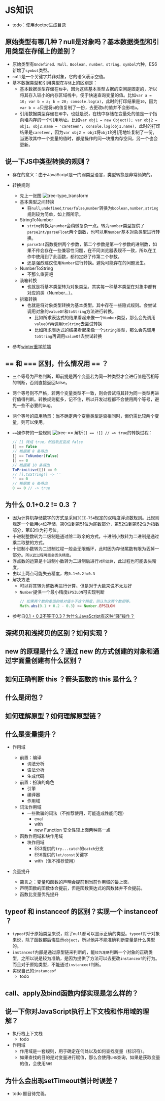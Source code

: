 # JS知识

- todo：使用doctoc生成目录

## 原始类型有哪几种？null是对象吗？基本数据类型和引用类型在存储上的差别？

- 原始类型有`Undefined、Null、Boolean、number、string、symbol`六种，ES6新增了`symbol`类型。
- `null`是一个关键字并非对象，它的语义表示空值。
- 基本数据类型和引用类型在`存储`上的区别是：
  - 基本数据类型存储在`栈`中，因为这些基本类型占据的空间是固定的，所以将其存入较小的内存区域栈中，便于快速查询变量的值。比如`var a = 10; var b = a; b = 20; console.log(a)`，此时的打印结果是`10`，因为`var b = a`只是将`a`的值复制了一份，去更改`b`的值并不会影响`a`。
  - 引用数据类型存储在`堆`中，也就是说，在栈中存储在变量处的值是一个指向堆内存的一个引用地址。比如`var obj1 = new Object(); var obj2 = obj1; obj2.name = 'careteen'; console.log(obj1.name)`，此时的打印结果是`careteen`，因为`var obj2 = obj1`将`obj1`的引用地址复制了一份，当更改其中一个变量的值时，都是操作的同一块推内存空间，另一个也会更新。

## 说一下JS中类型转换的规则？

- 存在的意义：由于JavaScript是一门弱类型语言，类型转换是非常频繁的。
- 转换规则
  - 先上一张图
   ![tree-type_transform](../../assets/tree-type_transform.jpg)
  - 基本类型之间转换
    - 将`null`,`undefined`,`true/false`,`number`转换为`boolean,number,string`规则较为简单，如上图所示。
  - StringToNumber
    - `string`转换为`number`会稍微复杂一点。转为`number`类型提供了`parseInt/parseFloat`两个函数，也可以用`Number`基本对象类型进行转换。
    - `parseInt`函数提供两个参数，第二个参数是第一个参数的进制数，如果不传会存在一些兼容性问题，在不同浏览器表现不一致，所以在工作中使用到了此函数，都约定好了传第二个参数。
    - 还是强烈建议使用`Number`进行转换。避免可能存在的问题发生。
  - NumberToString
    - 不那么重要吧
  - 装箱转换
    - 也就是将基本类型转为对象类型。其实每一种基本类型在对象中都有对应的类（Number...）。
  - 拆箱转换
    - 也就是将对象类型转换为基本类型。其中存在一些隐式规则。会尝试调用对象的`valueOf`和`toString`方法进行转换。
      - 比如所求表达式的结果看起来像一个`Number`类型，那么会先调用`valueOf`再调用`toString`去尝试转换
      - 比如所求表达式的结果看起来像一个`String`类型，那么会先调用`toString`再调用`valueOf`去尝试转换

- 参考[winter重学前端](https://time.geekbang.org/column/article/78884?utm_term=zeusRWKG3&utm_source=app&utm_medium=zhuanti)

## == 和 === 区别，什么情况用 == ？

- 三个等号为严格判断，即前提是两个变量若为同一种类型才会进行值是否相等的判断，否则直接返回false。
- 两个等号则不严格，若两个变量类型不一致，则会尝试将其转为同一类型再进行值得判断。转换规则挺多，记不住，所以开发过程都不会使用两个等号，避免一些不必要的bug。
- 两个等号的应用场景：当不确定两个变量类型是否相同时，但仍需比较两个变量，则可以使用。

- `==`操作符的一些规则
![tree-==](../../assets/tree-==.png)
  解析`[] == ![] // => true`的转换过程：
  ```js
  // [] 转成 true，然后取反变成 false
  [] == false
  // 根据第 8 条得出
  [] == ToNumber(false)
  [] == 0
  // 根据第 10 条得出
  ToPrimitive([]) == 0
  // [].toString() -> ''
  '' == 0
  // 根据第 6 条得出
  0 == 0 // -> true
  ```

## 为什么 0.1+0.2 != 0.3 ？

- 因为计算机存储数字的方式是采用`IEEE-754`规定的双精度浮点数规则。此规则规定一个数用`64`位存储，第0位到第51位为尾数部分，第52位到第62位为指数部分，第63位为符号位。
- 十进制整数转为二级制是通过除二取余的方式，十进制小数转为二进制是通过乘二取整的方式。
- 十进制小数转为二进制过程一般会无限循环，此时因为存储尾数有限为丢掉一部分。`所以此过程可能会丢失精度`。
- 浮点数的运算是十进制小数转为二进制后进行`对阶运算`，此过程也可能丢失精度。
- 由以上两点可能失去精度，故`0.1+0.2!=0.3`
- 解决方法
  - 可以将其转为整数再进行计算。但是对于大数来说不太友好
  - `Number`提供一个最小精度`EPSILON`可实现判断
    ```js
    // 如果两个数的差值的绝对值小于这个精度，则认为这两个数相等。
    Math.abs(0.1 + 0.2 - 0.3) <= Number.EPSILON
    ```
- 参考自[0.1 + 0.2不等于0.3？为什么JavaScript有这种“骚”操作？](https://www.sohu.com/a/254865340_796914)

## 深拷贝和浅拷贝的区别？如何实现？

## new 的原理是什么？通过 new 的方式创建的对象和通过字面量创建有什么区别？

## 如何正确判断 this ？箭头函数的 this 是什么？

## 什么是闭包？

## 如何理解原型？如何理解原型链？

## 什么是变量提升？

- 作用域
  - 前置：编译
    - 词法分析
    - 语法分析
    - 生成代码
  - 前置：扮演的角色
    - 引擎
    - 编译器
    - 作用域
  - 词法作用域
    - 一些欺骗的词法（不推荐使用，可能造成性能问题）
      - eval
      - with
      - new Function 安全性较上面两种高一点
  - 函数作用域和块作用域
    - 块作用域
      - ES3提供的`try...catch`的`catch`分支
      - ES6提供的`let/const`关键字
      - with（但不推荐使用）

- 变量提升
  - 简言之：变量和函数的声明会提前到当前作用域的最上面。
  - 声明函数的函数体会提前，但是函数表达式的函数体并不会提前。
  - 函数比变量优先提升

## typeof 和 instanceof 的区别？实现一个 instanceof ？

- `typeof`对于原始类型来说，除了`null`都可以显示正确的类型。`typeof`对于对象来说，除了函数都后悔显示`object`，所以他并不能准确判断变量是什么类型的。
- `instanceof`内部是通过原型链来判断的，能`较为准确`判断一个对象的正确类型，之所以说是较为准确，是因为提供了方法可以去更改`instanceof`的行为。而且对于原始类型，不能通过`instanceof`判断。
- 实现自己的`instanceof`
  - todo

## call、apply及bind函数内部实现是怎么样的？

## 说一下你对JavaScript执行上下文栈和作用域的理解？

- 执行栈上下文栈
  - todo
- 作用域
  - 作用域是一套规则，用于确定在何处以及如何查找变量（标识符）。
  - 如果查找的目的是对变量进行赋值，那么会使用`LHS`查询，如果是获取变量的值，会使用`RHS`

## 为什么会出现setTimeout倒计时误差？

- todo 题目待完善。